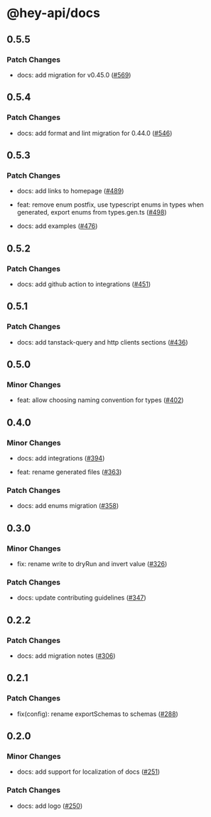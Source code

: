 # @hey-api/docs

## 0.5.5

### Patch Changes

- docs: add migration for v0.45.0 ([#569](https://github.com/hey-api/openapi-ts/pull/569))

## 0.5.4

### Patch Changes

- docs: add format and lint migration for 0.44.0 ([#546](https://github.com/hey-api/openapi-ts/pull/546))

## 0.5.3

### Patch Changes

- docs: add links to homepage ([#489](https://github.com/hey-api/openapi-ts/pull/489))

- feat: remove enum postfix, use typescript enums in types when generated, export enums from types.gen.ts ([#498](https://github.com/hey-api/openapi-ts/pull/498))

- docs: add examples ([#476](https://github.com/hey-api/openapi-ts/pull/476))

## 0.5.2

### Patch Changes

- docs: add github action to integrations ([#451](https://github.com/hey-api/openapi-ts/pull/451))

## 0.5.1

### Patch Changes

- docs: add tanstack-query and http clients sections ([#436](https://github.com/hey-api/openapi-ts/pull/436))

## 0.5.0

### Minor Changes

- feat: allow choosing naming convention for types ([#402](https://github.com/hey-api/openapi-ts/pull/402))

## 0.4.0

### Minor Changes

- docs: add integrations ([#394](https://github.com/hey-api/openapi-ts/pull/394))

- feat: rename generated files ([#363](https://github.com/hey-api/openapi-ts/pull/363))

### Patch Changes

- docs: add enums migration ([#358](https://github.com/hey-api/openapi-ts/pull/358))

## 0.3.0

### Minor Changes

- fix: rename write to dryRun and invert value ([#326](https://github.com/hey-api/openapi-ts/pull/326))

### Patch Changes

- docs: update contributing guidelines ([#347](https://github.com/hey-api/openapi-ts/pull/347))

## 0.2.2

### Patch Changes

- docs: add migration notes ([#306](https://github.com/hey-api/openapi-ts/pull/306))

## 0.2.1

### Patch Changes

- fix(config): rename exportSchemas to schemas ([#288](https://github.com/hey-api/openapi-ts/pull/288))

## 0.2.0

### Minor Changes

- docs: add support for localization of docs ([#251](https://github.com/hey-api/openapi-ts/pull/251))

### Patch Changes

- docs: add logo ([#250](https://github.com/hey-api/openapi-ts/pull/250))
